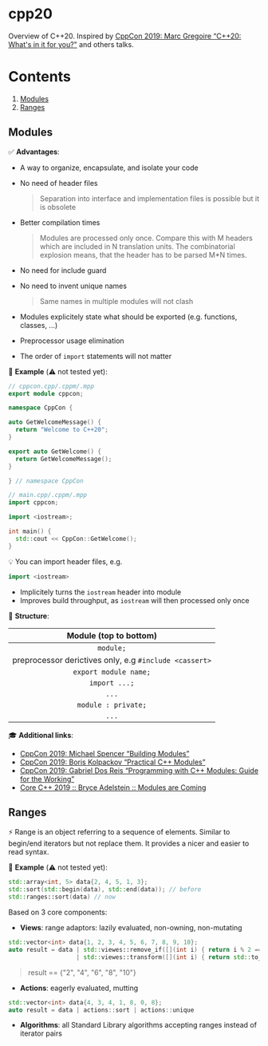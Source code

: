# cpp20

Overview of C++20. Inspired by [CppCon 2019: Marc Gregoire “C++20: What's in it for you?"](https://youtu.be/Y652wQqbYEI?list=PLun8Ea0ZRc-k5F6yli7R1El0M77l52R0W) and others talks.

# Contents

1. [Modules](#modules)
1. [Ranges](#ranges)

<a name="modules"></a>
## Modules

:white_check_mark: **Advantages**:

- A way to organize, encapsulate, and isolate your code

- No need of header files

  > Separation into interface and implementation files is possible but it is obsolete

- Better compilation times

  > Modules are processed only once. Compare this with M headers which are included in N translation units.
  > The combinatorial explosion means, that the header has to be parsed M*N times.

- No need for include guard

- No need to invent unique names

  > Same names in multiple modules will not clash

- Modules explicitely state what should be exported (e.g. functions, classes, ...)

- Preprocessor usage elimination

- The order of `import` statements will not matter

:mag_right: **Example** (:warning: not tested yet):

```cpp
// cppcon.cpp/.cppm/.mpp
export module cppcon;

namespace CppCon {

auto GetWelcomeMessage() {
  return "Welcome to C++20";
}

export auto GetWelcome() {
  return GetWelcomeMessage();
}

} // namespace CppCon

// main.cpp/.cppm/.mpp
import cppcon;

import <iostream>;

int main() {
  std::cout << CppCon::GetWelcome();
}
```

:bulb: You can import header files, e.g.

```cpp
import <iostream>
```

- Implicitely turns the `iostream` header into module
- Improves build throughput, as `iostream` will then processed only once

:scroll: **Structure**:

| Module (top to bottom) |
| :---: |
| `module;` |
| preprocessor derictives only, e.g `#include <cassert>` |
| `export module name;` |
| `import ...;` |
| `...` |
| `module : private;` |
| `...` |

:mortar_board: **Additional links**:

- [CppCon 2019: Michael Spencer “Building Modules”](https://youtu.be/L0SHHkBenss)
- [CppCon 2019: Boris Kolpackov “Practical C++ Modules”](https://youtu.be/szHV6RdQdg8)
- [CppCon 2019: Gabriel Dos Reis “Programming with C++ Modules: Guide for the Working”](https://youtu.be/tjSuKOz5HK4)
- [Core C++ 2019 :: Bryce Adelstein :: Modules are Coming](https://youtu.be/bDTm6y6fNSU)

<a name="ranges"></a>
## Ranges

:zap: Range is an object referring to a sequence of elements.
Similar to begin/end iterators but not replace them.
It provides a nicer and easier to read syntax.

:mag_right: **Example** (:warning: not tested yet):

```cpp
std::array<int, 5> data{2, 4, 5, 1, 3};
std::sort(std::begin(data), std::end(data)); // before
std::ranges::sort(data) // now
```

Based on 3 core components:
- **Views**: range adaptors: lazily evaluated, non-owning, non-mutating
```cpp
std::vector<int> data{1, 2, 3, 4, 5, 6, 7, 8, 9, 10};
auto result = data | std::viewes::remove_if([](int i) { return i % 2 == 1; })
                   | std::viewes::transform([](int i) { return std::to_string(i) });
```
> result == {"2", "4", "6", "8", "10"}
- **Actions**: eagerly evaluated, mutting
```cpp
std::vector<int> data{4, 3, 4, 1, 8, 0, 8};
auto result = data | actions::sort | actions::unique
```
- **Algorithms**: all Standard Library algorithms accepting ranges instead of iterator pairs

